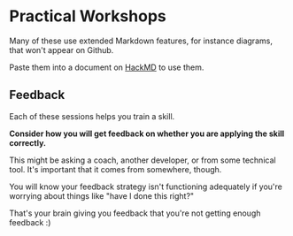 # Practical Workshops

Many of these use extended Markdown features, for instance diagrams, that won't appear on Github.

Paste them into a document on [HackMD](http://hackmd.io/) to use them.

## Feedback

Each of these sessions helps you train a skill.

**Consider how you will get feedback on whether you are applying the skill correctly.**

This might be asking a coach, another developer, or from some technical tool. It's important that it comes from somewhere, though.

You will know your feedback strategy isn't functioning adequately if you're worrying about things like "have I done this right?"

That's your brain giving you feedback that you're not getting enough feedback :)
